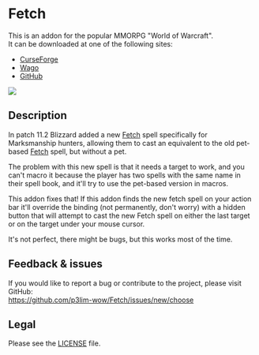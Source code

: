 # Fetch

This is an addon for the popular MMORPG "World of Warcraft".  
It can be downloaded at one of the following sites:

- [CurseForge](https://www.curseforge.com/wow/addons/fetch)
- [Wago](https://addons.wago.io/addons/fetch)
- [GitHub](https://github.com/p3lim-wow/Fetch/releases)

[![](https://shields.io/badge/paypal-support_development-red?logo=paypal&style=for-the-badge)](https://www.paypal.me/p3lim)

## Description

In patch 11.2 Blizzard added a new [Fetch](https://www.wowhead.com/spell=1232995/fetch) spell specifically for Marksmanship hunters, allowing them to cast an equivalent to the old pet-based [Fetch](https://www.wowhead.com/spell=125050/fetch) spell, but without a pet.

The problem with this new spell is that it needs a target to work, and you can't macro it because the player has two spells with the same name in their spell book, and it'll try to use the pet-based version in macros.

This addon fixes that! If this addon finds the new fetch spell on your action bar it'll override the binding (not permanently, don't worry) with a hidden button that will attempt to cast the new Fetch spell on either the last target or on the target under your mouse cursor.

It's not perfect, there might be bugs, but this works most of the time.

## Feedback & issues

If you would like to report a bug or contribute to the project, please visit GitHub:  
<https://github.com/p3lim-wow/Fetch/issues/new/choose>

## Legal

Please see the [LICENSE](https://github.com/p3lim-wow/Fetch/blob/master/LICENSE.txt) file.
